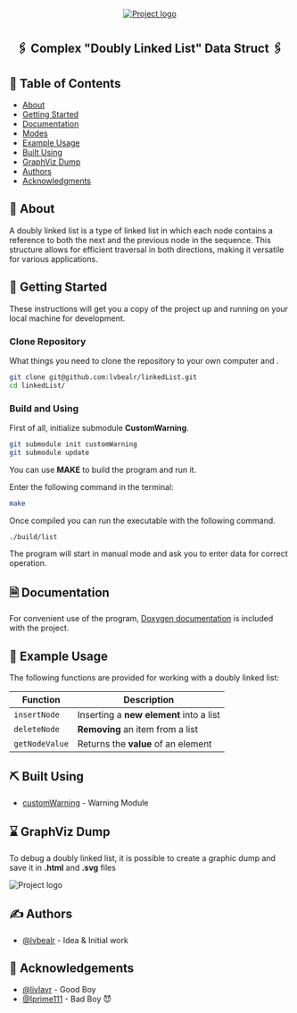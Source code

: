 <p align="center">
  <a href="" rel="noopener">
 <img src="https://i.imgur.com/CKWIv0x.png" alt="Project logo"></a>
</p>

<h1 align="center"></h1>

<h2 align="center">🖇️ Complex "Doubly Linked List" Data Struct 🖇️</h2>

## 📝 Table of Contents

- [About](#about)
- [Getting Started](#getting_started)
- [Documentation](#documentation)
- [Modes](#modes)
- [Example Usage](#usage)
- [Built Using](#built_using)
- [GraphViz Dump](#graphviz)
- [Authors](#authors)
- [Acknowledgments](#acknowledgement)

## 🧐 About <a name = "about"></a>

A doubly linked list is a type of linked list in which each node contains a reference to both the next and the previous node in the sequence. This structure allows for efficient traversal in both directions, making it versatile for various applications.

## 🏁 Getting Started <a name = "getting_started"></a>

These instructions will get you a copy of the project up and running on your local machine for development.

### Clone Repository

What things you need to clone the repository to your own computer and .

```bash
git clone git@github.com:lvbealr/linkedList.git
cd linkedList/
```

### Build and Using

First of all, initialize submodule <b>CustomWarning</b>.

```bash
git submodule init customWarning
git submodule update
```

You can use <b>MAKE</b> to build the program and run it.

Enter the following command in the terminal:

```bash
make
```

Once compiled you can run the executable with the following command.

```bash
./build/list
```

The program will start in manual mode and ask you to enter data for correct operation.

## 🗎 Documentation <a name = "documentation"></a>

For convenient use of the program, [Doxygen documentation](https://lvbealr.github.io/) is included with the project.

## 🎈 Example Usage <a name="usage"></a>

The following functions are provided for working with a doubly linked list:

| Function       | Description                             |
| -------------- | --------------------------------------- |
| `insertNode`   | Inserting a **new element** into a list |
| `deleteNode`   | **Removing** an item from a list        |
| `getNodeValue` | Returns the **value** of an element     |

## ⛏️ Built Using <a name = "built_using"></a>

- [customWarning](https://github.com/lvbealr/customWarning) - Warning Module

## ⌛ GraphViz Dump <a name = "graphViz"></a>

To debug a doubly linked list, it is possible to create a graphic dump and save it in **.html** and **.svg** files

<img src="graphVizDumps/12.10.2024-03:39:42.dot.svg" alt="Project logo"></a>

## ✍️ Authors <a name = "authors"></a>

- [@lvbealr](https://github.com/lvbealr) - Idea & Initial work

## 🎉 Acknowledgements <a name = "acknowledgement"></a>

- [@livlavr](https://github.com/livlavr) - Good Boy
- [@Iprime111](https://github.com/Iprime111) - Bad Boy 😈
